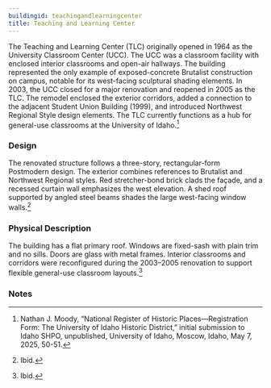 ```yaml
---
buildingid: teachingandlearningcenter
title: Teaching and Learning Center
---
```


The Teaching and Learning Center (TLC) originally opened in 1964 as the University Classroom Center (UCC). The UCC was a classroom facility with enclosed interior classrooms and open-air hallways. The building represented the only example of exposed-concrete Brutalist construction on campus, notable for its west-facing sculptural shading elements. In 2003, the UCC closed for a major renovation and reopened in 2005 as the TLC. The remodel enclosed the exterior corridors, added a connection to the adjacent Student Union Building (1999), and introduced Northwest Regional Style design elements. The TLC currently functions as a hub for general-use classrooms at the University of Idaho.[^1] 

### Design

The renovated structure follows a three-story, rectangular-form Postmodern design. The exterior combines references to Brutalist and Northwest Regional styles. Red stretcher-bond brick clads the façade, and a recessed curtain wall emphasizes the west elevation. A shed roof supported by angled steel beams shades the large west-facing window walls.[^2] 

### Physical Description

The building has a flat primary roof. Windows are fixed-sash with plain trim and no sills. Doors are glass with metal frames. Interior classrooms and corridors were reconfigured during the 2003–2005 renovation to support flexible general-use classroom layouts.[^3] 

### Notes 

[^1]: Nathan J. Moody, “National Register of Historic Places—Registration Form: The University of Idaho Historic District,” initial submission to Idaho SHPO, unpublished, University of Idaho, Moscow, Idaho, May 7, 2025, 50-51. 
[^2]: Ibid. 
[^3]: Ibid. 
